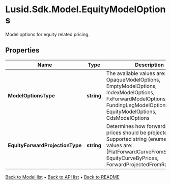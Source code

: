 # Lusid.Sdk.Model.EquityModelOptions
Model options for equity related pricing.

## Properties

Name | Type | Description | Notes
------------ | ------------- | ------------- | -------------
**ModelOptionsType** | **string** | The available values are: Invalid, OpaqueModelOptions, EmptyModelOptions, IndexModelOptions, FxForwardModelOptions, FundingLegModelOptions, EquityModelOptions, CdsModelOptions | 
**EquityForwardProjectionType** | **string** | Determines how forward equity prices should be projected.              Supported string (enumeration) values are: [FlatForwardCurveFromSpot, EquityCurveByPrices, ForwardProjectedFromRatesCurve]. | 

[Back to Model list](../README.md#documentation-for-models) &#8226; [Back to API list](../README.md#documentation-for-api-endpoints) &#8226; [Back to README](../README.md)

